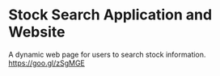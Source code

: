 # Stock Search Application and Website

A dynamic web page for users to search stock information.
https://goo.gl/zSgMGE
